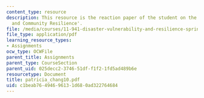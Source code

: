 ```yaml
---
content_type: resource
description: This resource is the reaction paper of the student on the topic 'Governance
  and Community Resilience'.
file: /media/courses/11-941-disaster-vulnerability-and-resilience-spring-2005/c1beab76494696131d680ad322764684_patricia_chang10.pdf
file_type: application/pdf
learning_resource_types:
- Assignments
ocw_type: OCWFile
parent_title: Assignments
parent_type: CourseSection
parent_uid: 025decc2-3746-51df-f1f2-1fd5ad489b6e
resourcetype: Document
title: patricia_chang10.pdf
uid: c1beab76-4946-9613-1d68-0ad322764684
---
```

